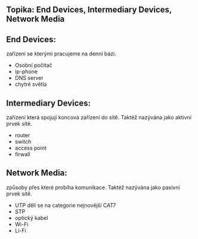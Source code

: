 
## Topika: End Devices, Intermediary Devices, Network Media 

## End Devices: 
zařízení se kterými pracujeme na denní bázi.
- Osobní počitač
- ip-phone
- DNS server
- chytré světla

## Intermediary Devices:
zařízení která spojují koncová zařízení do sítě. Taktéž nazývána jako aktivní prvek sítě.
- router
- switch
- access point
- firwall

## Network Media: 
způsoby přes které probíha komunikace. Taktéž nazývána jako pasivní prvek sítě. 
- UTP dělí se na categorie nejnovější CAT7
- STP
- optický kabel
- Wi-Fi
- Li-Fi
